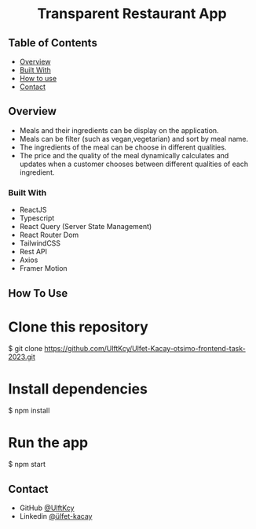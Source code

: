 <h1 align="center">Transparent Restaurant App</h1>

<!-- TABLE OF CONTENTS -->

## Table of Contents

- [Overview](#overview)
- [Built With](#built-with)
- [How to use](#how-to-use)
- [Contact](#contact)

<!-- OVERVIEW -->

## Overview
- Meals and their ingredients can be display on the application.
- Meals can be  filter (such as  vegan,vegetarian) and sort by meal name.
- The ingredients of the meal can be choose in different qualities.
- The price and the quality of the meal dynamically calculates and updates when a customer chooses between different qualities of each ingredient.

### Built With

- ReactJS
- Typescript
- React Query (Server State Management)
- React Router Dom
- TailwindCSS
- Rest API
- Axios
- Framer Motion

## How To Use

# Clone this repository
$ git clone https://github.com/UlftKcy/Ulfet-Kacay-otsimo-frontend-task-2023.git
# Install dependencies
  $ npm install
# Run the app
  $ npm start

## Contact

- GitHub [@UlftKcy](https://github.com/UlftKcy)
- Linkedin [@ülfet-kacay](https://www.linkedin.com/in/ulfet-kacay/)
